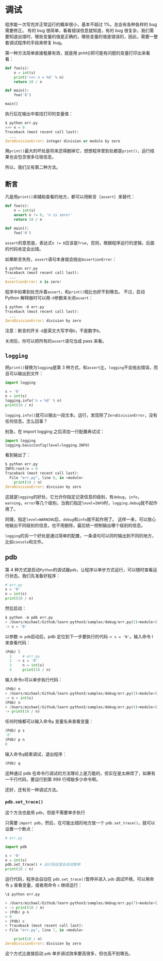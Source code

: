 # 调试

程序能一次写完并正常运行的概率很小，基本不超过 1%。总会有各种各样的 bug 需要修正。
有的 bug 很简单，看看错误信息就知道，有的 bug 很复杂，我们需要知道出错时，哪些变量的值是正确的，哪些变量的值是错误的，因此，需要一整套调试程序的手段来修复 bug。

第一种方法简单直接粗暴有效，就是用 print()把可能有问题的变量打印出来看看：

```py
def foo(s):
    n = int(s)
    print('>>> n = %d' % n)
    return 10 / n

def main():
    foo('0')

main()
```

执行后在输出中查找打印的变量值：

```py
$ python err.py
>>> n = 0
Traceback (most recent call last):
  ...
ZeroDivisionError: integer division or modulo by zero
```

用`print()`最大的坏处是将来还得删掉它，想想程序里到处都是`print()`，运行结果也会包含很多垃圾信息。

所以，我们又有第二种方法。

## 断言

凡是用`print()`来辅助查看的地方，都可以用断言（`assert`）来替代：

```py
def foo(s):
    n = int(s)
    assert n != 0, 'n is zero!'
    return 10 / n

def main():
    foo('0')
```

`assert`的意思是，表达式`n != 0`应该是`True`，否则，根据程序运行的逻辑，后面的代码肯定会出错。

如果断言失败，`assert`语句本身就会抛出`AssertionError`：

```py
$ python err.py
Traceback (most recent call last):
  ...
AssertionError: n is zero!
```

程序中如果到处充斥着`assert`，和`print()`相比也好不到哪去。
不过，启动 Python 解释器时可以用`-O`参数来关闭`assert`：

```py
$ python -O err.py
Traceback (most recent call last):
  ...
ZeroDivisionError: division by zero
```

注意：断言的开关`-O`是英文大写字母`O`，不是数字`0`。

关闭后，你可以把所有的`assert`语句当成 pass 来看。

## `logging`

把`print()`替换为`logging`是第 3 种方式，和`assert`比，`logging`不会抛出错误，而且可以输出到文件：

```py
import logging

s = '0'
n = int(s)
logging.info('n = %d' % n)
print(10 / n)
```

`logging.info()`就可以输出一段文本。运行，发现除了`ZeroDivisionError`，没有任何信息。怎么回事？

别急，在 import logging 之后添加一行配置再试试：

```py
import logging
logging.basicConfig(level=logging.INFO)
```

看到输出了：

```py
$ python err.py
INFO:root:n = 0
Traceback (most recent call last):
  File "err.py", line 8, in <module>
    print(10 / n)
ZeroDivisionError: division by zero
```

这就是`logging`的好处，它允许你指定记录信息的级别，有`debug`，`info`，`warning`，`error`等几个级别，当我们指定`level=INFO`时，`logging.debug`就不起作用了。

同理，指定`level=WARNING`后，`debug`和`info`就不起作用了。
这样一来，可以放心地输出不同级别的信息，也不用删除，最后统一控制输出哪个级别的信息。

`logging`的另一个好处是通过简单的配置，一条语句可以同时输出到不同的地方，比如`console`和文件。

## pdb

第 4 种方式是启动`Python`的调试器`pdb`，让程序以单步方式运行，可以随时查看运行状态。我们先准备好程序：

```py
# err.py
s = '0'
n = int(s)
print(10 / n)
```

然后启动：

```py
$ python -m pdb err.py
> /Users/michael/Github/learn-python3/samples/debug/err.py(2)<module>()
-> s = '0'
```

以参数`-m pdb`启动后，pdb 定位到下一步要执行的代码`-> s = '0'`。输入命令 l 来查看代码：

```py
(Pdb) l
  1     # err.py
  2  -> s = '0'
  3     n = int(s)
  4     print(10 / n)
```

输入命令`n`可以单步执行代码：

```py
(Pdb) n
> /Users/michael/Github/learn-python3/samples/debug/err.py(3)<module>()
-> n = int(s)
(Pdb) n
> /Users/michael/Github/learn-python3/samples/debug/err.py(4)<module>()
-> print(10 / n)
```

任何时候都可以输入命令`p` 变量名来查看变量：

```py
(Pdb) p s
'0'
(Pdb) p n
0
```

输入命令`q`结束调试，退出程序：

```py
(Pdb) q
```

这种通过 pdb 在命令行调试的方法理论上是万能的，但实在是太麻烦了，如果有一千行代码，要运行到第 999 行得敲多少命令啊。

还好，还有另一种调试方法。

### `pdb.set_trace()`

这个方法也是用 `pdb`，但是不需要单步执行

只需要 `import pdb`，然后，在可能出错的地方放一个 `pdb.set_trace()`，就可以设置一个断点：

```py
# err.py

import pdb

s = '0'
n = int(s)
pdb.set_trace() # 运行到这里会自动暂停
print(10 / n)
```

运行代码，程序会自动在 `pdb.set_trace()`暂停并进入 `pdb` 调试环境，可以用命令 `p` 查看变量，或者用命令 `c` 继续运行：

```py
\$ python err.py

> /Users/michael/Github/learn-python3/samples/debug/err.py(7)<module>()
> -> print(10 / n)
> (Pdb) p n
> 0
> (Pdb) c
> Traceback (most recent call last):
> File "err.py", line 7, in <module>

    print(10 / n)
ZeroDivisionError: division by zero
```

这个方式比直接启动 `pdb` 单步调试效率要高很多，但也高不到哪去。
